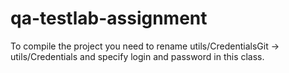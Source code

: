 # qa-testlab-assignment
To compile the project you need to rename utils/CredentialsGit -> utils/Credentials and specify login and password in this class.
